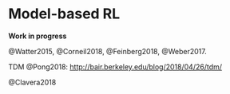 
# Model-based RL

**Work in progress**

@Watter2015, @Corneil2018, @Feinberg2018, @Weber2017. 

TDM @Pong2018: <http://bair.berkeley.edu/blog/2018/04/26/tdm/>

@Clavera2018